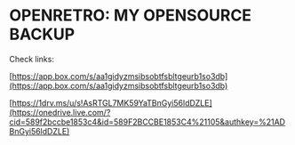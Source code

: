 OPENRETRO: MY OPENSOURCE BACKUP
===============================

Check links:

[https://app.box.com/s/aa1gidyzmsibsobtfsbltgeurb1so3db](https://app.box.com/s/aa1gidyzmsibsobtfsbltgeurb1so3db)
 
[https://1drv.ms/u/s!AsRTGL7MK59YaTBnGyi56ldDZLE](https://onedrive.live.com/?cid=589f2bccbe1853c4&id=589F2BCCBE1853C4%21105&authkey=%21ADBnGyi56ldDZLE) 
